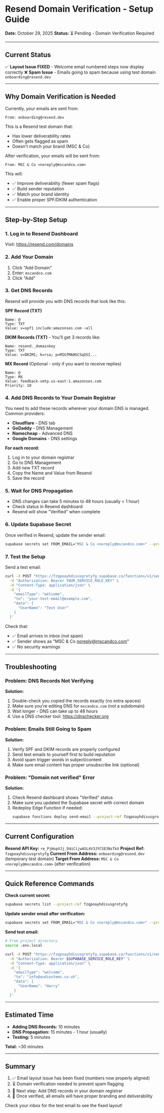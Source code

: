 # Resend Domain Verification - Setup Guide

**Date:** October 29, 2025
**Status:** ⏳ Pending - Domain Verification Required

---

## Current Status

✅ **Layout Issue FIXED** - Welcome email numbered steps now display correctly
❌ **Spam Issue** - Emails going to spam because using test domain `onboarding@resend.dev`

---

## Why Domain Verification is Needed

Currently, your emails are sent from:
```
From: onboarding@resend.dev
```

This is a Resend test domain that:
- Has lower deliverability rates
- Often gets flagged as spam
- Doesn't match your brand (MSC & Co)

After verification, your emails will be sent from:
```
From: MSC & Co <noreply@mscandco.com>
```

This will:
- ✅ Improve deliverability (fewer spam flags)
- ✅ Build sender reputation
- ✅ Match your brand identity
- ✅ Enable proper SPF/DKIM authentication

---

## Step-by-Step Setup

### 1. Log in to Resend Dashboard

Visit: https://resend.com/domains

### 2. Add Your Domain

1. Click "Add Domain"
2. Enter: `mscandco.com`
3. Click "Add"

### 3. Get DNS Records

Resend will provide you with DNS records that look like this:

**SPF Record (TXT)**
```
Name: @
Type: TXT
Value: v=spf1 include:amazonses.com ~all
```

**DKIM Records (TXT)** - You'll get 3 records like:
```
Name: resend._domainkey
Type: TXT
Value: v=DKIM1; k=rsa; p=MIGfMA0GCSqGSI...
```

**MX Record** (Optional - only if you want to receive replies)
```
Name: @
Type: MX
Value: feedback-smtp.us-east-1.amazonses.com
Priority: 10
```

### 4. Add DNS Records to Your Domain Registrar

You need to add these records wherever your domain DNS is managed. Common providers:
- **Cloudflare** - DNS tab
- **GoDaddy** - DNS Management
- **Namecheap** - Advanced DNS
- **Google Domains** - DNS settings

**For each record:**
1. Log in to your domain registrar
2. Go to DNS Management
3. Add new TXT record
4. Copy the Name and Value from Resend
5. Save the record

### 5. Wait for DNS Propagation

- DNS changes can take 5 minutes to 48 hours (usually < 1 hour)
- Check status in Resend dashboard
- Resend will show "Verified" when complete

### 6. Update Supabase Secret

Once verified in Resend, update the sender email:

```bash
supabase secrets set FROM_EMAIL="MSC & Co <noreply@mscandco.com>" --project-ref fzqpoayhdisusgrotyfg
```

### 7. Test the Setup

Send a test email:

```bash
curl -X POST "https://fzqpoayhdisusgrotyfg.supabase.co/functions/v1/send-email" \
  -H "Authorization: Bearer YOUR_SERVICE_ROLE_KEY" \
  -H "Content-Type: application/json" \
  -d '{
    "emailType": "welcome",
    "to": "your-test-email@example.com",
    "data": {
      "UserName": "Test User"
    }
  }'
```

Check that:
- ✅ Email arrives in inbox (not spam)
- ✅ Sender shows as "MSC & Co <noreply@mscandco.com>"
- ✅ No security warnings

---

## Troubleshooting

### Problem: DNS Records Not Verifying

**Solution:**
1. Double-check you copied the records exactly (no extra spaces)
2. Make sure you're editing DNS for `mscandco.com` (not a subdomain)
3. Wait longer - DNS can take up to 48 hours
4. Use a DNS checker tool: https://dnschecker.org

### Problem: Emails Still Going to Spam

**Solution:**
1. Verify SPF and DKIM records are properly configured
2. Send test emails to yourself first to build reputation
3. Avoid spam trigger words in subject/content
4. Make sure email content has proper unsubscribe link (optional)

### Problem: "Domain not verified" Error

**Solution:**
1. Check Resend dashboard shows "Verified" status
2. Make sure you updated the Supabase secret with correct domain
3. Redeploy Edge Function if needed:
   ```bash
   supabase functions deploy send-email --project-ref fzqpoayhdisusgrotyfg
   ```

---

## Current Configuration

**Resend API Key:** `re_PjHopVJj_D4iCijwASL4V3JYCSE3NsTkX`
**Project Ref:** `fzqpoayhdisusgrotyfg`
**Current From Address:** `onboarding@resend.dev` (temporary test domain)
**Target From Address:** `MSC & Co <noreply@mscandco.com>` (after verification)

---

## Quick Reference Commands

**Check current secret:**
```bash
supabase secrets list --project-ref fzqpoayhdisusgrotyfg
```

**Update sender email after verification:**
```bash
supabase secrets set FROM_EMAIL="MSC & Co <noreply@mscandco.com>" --project-ref fzqpoayhdisusgrotyfg
```

**Send test email:**
```bash
# From project directory
source .env.local

curl -X POST "https://fzqpoayhdisusgrotyfg.supabase.co/functions/v1/send-email" \
  -H "Authorization: Bearer $SUPABASE_SERVICE_ROLE_KEY" \
  -H "Content-Type: application/json" \
  -d '{
    "emailType": "welcome",
    "to": "info@audiostems.co.uk",
    "data": {
      "UserName": "Harry"
    }
  }'
```

---

## Estimated Time

- **Adding DNS Records:** 10 minutes
- **DNS Propagation:** 15 minutes - 1 hour (usually)
- **Testing:** 5 minutes

**Total:** ~30 minutes

---

## Summary

1. ✅ Email layout issue has been fixed (numbers now properly aligned)
2. ⏳ Domain verification needed to prevent spam flagging
3. 🎯 Next step: Add DNS records in your domain registrar
4. 🚀 Once verified, all emails will have proper branding and deliverability

Check your inbox for the test email to see the fixed layout!

